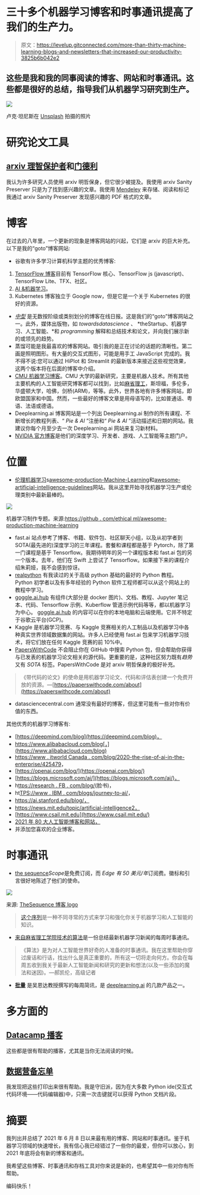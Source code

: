 # 三十多个机器学习博客和时事通讯提高了我们的生产力。

> 原文：<https://levelup.gitconnected.com/more-than-thirty-machine-learning-blogs-and-newsletters-that-increased-our-productivity-3825b6b042e2>

## 这些是我和我的同事阅读的博客、网站和时事通讯。这些都是很好的总结，指导我们从机器学习研究到生产。

![](img/d7ee0a3c94fc49ceaf5e09bc4aab16ff.png)

卢克·坦尼斯在 [Unsplash](https://unsplash.com/s/photos/libraries?utm_source=unsplash&utm_medium=referral&utm_content=creditCopyText) 拍摄的照片

# 研究论文工具

## [arxiv 理智保护者](http://www.arxiv-sanity.com/)和[门德利](https://www.mendeley.com/reference-management/web-importer)

我认为许多研究人员使用 arxiv 明哲保身，但它很少被提及。我使用 arxiv Sanity Preserver 只是为了找到感兴趣的文章。我使用 [Mendeley](https://www.mendeley.com/reference-management/web-importer) 来存储、阅读和标记我通过 arxiv Sanity Preserver 发现感兴趣的 PDF 格式的文章。

# 博客

在过去的八年里，一个更新的现象是博客网站的兴起，它们是 arxiv 的巨大补充。以下是我的“goto”博客网站:

*   谷歌有许多学习计算机科学主题的优秀博客:

1.  [TensorFlow 博客](https://blog.tensorflow.org/)目前有 TensorFlow 核心、TensorFlow js (javascript)、TensorFlow Lite、TFX、社区。
2.  [AI &机器学习](https://cloud.google.com/blog/products/ai-machine-learning)。
3.  Kubernetes 博客独立于 Google now，但是它是一个关于 Kubernetes 的很好的资源。

*   [*中型*](http://www.medium.com/) 是无数按阶级或类别划分的博客在线日报。这是我们的“goto”博客网站之一。此外，媒体出版物，如 *towardsdatascience* 、 *theStartup、机器学习、人工智能、*和 *programming* 解释和总结技术和论文，并向我们展示新的或领先的趋势。
*   蒸馏可能是我最喜欢的博客网站。吸引我的是正在讨论的话题的清晰性。第二画是照明图形。有大量的交互式图形，可能是用手工 JavaScript 完成的。我不得不说:您可以通过 HiPlot 和 Streamlit 的最新版本来接近这些视觉效果，这两个版本将在后面的博客中介绍。
*   [CMU 机器学习博客](https://blog.ml.cmu.edu/#)。CMU 大学的最新研究，主要是机器人技术。所有其他主要机构的人工智能研究博客都可以找到，比如[麻省理工](https://news.mit.edu/topic/artificial-intelligence2)，斯坦福，多伦多，华盛顿大学，哈佛，剑桥(ARM)，等等。此外，世界各地有许多博客网站，即欧盟国家和中国。然而，一些最好的博客文章是用母语写的，比如普通话、粤语、法语或德语。
*   Deeplearning.ai 博客网站是一个列出 Deeplearning.ai 制作的所有课程、不断增长的教程列表、“ *Pie & AI* ”注册和“ *Pie & AI* ”活动描述和日期的网站。我建议你每个月至少去一次 Deeplearning.ai 网站来复习新材料。
*   [NVIDIA 官方博客](https://blogs.nvidia.com/)是他们的深度学习、开发者、游戏、人工智能等主题门户。

# 位置

*   [伦理机器学习](https://github.com/EthicalML)s[awesome-production-Machine-Learning](https://github.com/EthicalML/awesome-production-machine-learning)和[awesome-artificial-intelligence-guidelines](https://github.com/EthicalML/awesome-artificial-intelligence-guidelines)网站。我从这里开始寻找机器学习生产或伦理类别中最新最棒的。

![](img/a25eed2d5c9d91bfd2e73bfd6de8a426.png)

机器学习制作专题。来源:[https://github . com/ethical ml/awesome-production-machine-learning](https://github.com/EthicalML/awesome-production-machine-learning)

*   fast.ai 站点参考了博客、书籍、软件包、社区聊天小组，以及从初学者到 SOTA(最先进的)深度学习的三年课程。套餐和课程都是基于 Pytorch，除了第一门课程是基于 Tensorflow。我期待明年的另一个课程版本和 fast.ai 包的另一个版本。去年，他们在 Swift 上尝试了 Tensorflow。如果接下来的课程介绍朱莉娅，我不会感到惊讶。
*   [realpython](https://realpython.com/) 有我读过的关于高级 python 基础的最好的 Python 教程。Python 初学者以及有多年经验的 Python 软件工程师都可以从这个网站上的教程中学习。
*   [goggle.ai.hub](https://paperswithcode.com/about) 有组件(大部分是 docker 图片)、文档、教程、Jupyter 笔记本、代码、Tensorflow 示例、Kuberflow 管道示例代码等等，都以机器学习为中心。 [goggle.ai.hub](https://paperswithcode.com/about) 的内容可以在你的本地电脑和云端使用。它并不特定于谷歌云平台(GCP)。
*   Kaggle 是机器学习竞赛、与 Kaggle 竞赛相关的人工制品以及机器学习中各种真实世界领域数据集的网站。许多人已经使用 fast.ai 包来学习机器学习技术，将它们放在任何 Kaggle 竞赛的前 10%中。
*   [PapersWithCode](https://paperswithcode.com/about) 不会阻止你在 GitHub 中搜索 Python 包，但会帮助你获得与已发表的机器学习论文相关的源代码。更重要的是，这种社区努力既有*趋势*又有 *SOTA* 标签。PapersWithCode 是对 arxiv 明哲保身的极好补充。

> 《带代码的论文》的使命是用机器学习论文、代码和评估表创建一个免费开放的资源。—[https://paperswithcode.com/about](https://paperswithcode.com/about)

*   datasciencecentral.com 通常没有最好的博客，但这里可能有一些对你有价值的东西。

其他优秀的机器学习博客有:

*   [https://deepmind.com/blog](https://deepmind.com/blog)，
*   https://www.alibabacloud.com/blog[，](https://www.alibabacloud.com/blog)
*   [https://www . itworld Canada . com/blog/2020-the-rise-of-ai-in-the-enterprise/425479](https://www.itworldcanada.com/blog/2020-the-rise-of-ai-in-the-enterprise/425479)，
*   [https://openai.com/blog/](https://openai.com/blog/)
*   [https://blogs.microsoft.com/ai/](https://blogs.microsoft.com/ai/)，
*   h[ttps://research . FB . com/blog/](https://research.fb.com/blog/)(脸书)，
*   ht[TPS://www . IBM . com/blogs/journey-to-ai/](https://www.ibm.com/blogs/journey-to-ai/)，
*   https://ai.stanford.edu/blog/，
*   https://news.mit.edu/topic/artificial-intelligence2，
*   [https://www.csail.mit.edu](https://www.csail.mit.edu/)
*   [2021 年 80 大人工智能博客和网站，](https://blog.feedspot.com/ai_blogs/)
*   并添加您喜欢的企业博客。

# 时事通讯

*   [the sequence](https://thesequence.substack.com/p/the-introductory-post)*Scope*是免费订阅，而 *Edge 有 50 美元/年*订阅费。徽标和引言很好地陈述了他们的使命。

![](img/0fc4306ab315097a6f647be4931cab1a.png)

来源: [TheSequence 博客 logo](https://thesequence.substack.com/p/the-introductory-post)

> [这个序列](https://thesequence.substack.com/p/the-introductory-post)是一种不同寻常的方式来学习和强化你关于机器学习和人工智能的知识。

*   [来自麻省理工学院技术的算法](http://newsletters@technologyreview.com/)是一份总结最新机器学习新闻的每周时事通讯。

> 《算法》是为对人工智能世界好奇的人准备的时事通讯。我在这里帮助你穿过废话和行话，找出什么是真正重要的，所有这一切将走向何方。你会在每周五收到我关于最新人工智能新闻和研究的更新和想法(以及一些添加的魔法和迷因)。—郝凯伦，高级记者

*   [**批量**](http://thebatch@deeplearning.ai/) 是吴恩达教授撰写的每周简讯，是 [deeplearning.ai](https://www.deeplearning.ai/) 的几款产品之一。

# 多方面的

## [Datacamp 播客](https://www.datacamp.com/community/podcast)

这些都是很有帮助的播客，尤其是当你无法阅读的时候。

## [数据营备忘单](https://www.datacamp.com/community/data-science-cheatsheets)

我发现把这些打印出来很有帮助。我是守旧派，因为在大多数 Python ide(交互式代码环境——代码编辑器)中，只需一次击键就可以获得 Python 文档片段。

# 摘要

我列出并总结了 2021 年 6 月 8 日以来最有用的博客、网站和时事通讯。鉴于机器学习领域的快速增长，我有信心我已经错过了一些你的最爱，但你可以放心，到 2021 年底将会有新的博客和通讯。

我希望这些博客、时事通讯和存档工具对你来说是新的，也希望其中一些对你有所帮助。

编码快乐！